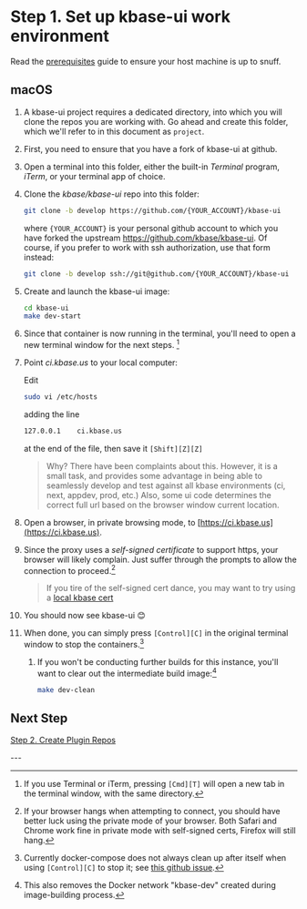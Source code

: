 # Step 1. Set up kbase-ui work environment

Read the [prerequisites](getting-started/prerequisites.md) guide to ensure your host machine is up to snuff.

## macOS

1. A kbase-ui project requires a dedicated directory, into which you will clone the repos you are working with. Go ahead and create this folder, which we'll refer to in this document as `project`.

2. First, you need to ensure that you have a fork of kbase-ui at github.

3. Open a terminal into this folder, either the built-in _Terminal_ program, _iTerm_, or your terminal app of choice.

4. Clone the _kbase/kbase-ui_ repo into this folder:

   ```bash
   git clone -b develop https://github.com/{YOUR_ACCOUNT}/kbase-ui
   ```

   where `{YOUR_ACCOUNT}` is your personal github account to which you have forked the upstream https://github.com/kbase/kbase-ui. Of course, if you prefer to work with ssh authorization, use that form instead:

   ```bash
   git clone -b develop ssh://git@github.com/{YOUR_ACCOUNT}/kbase-ui
   ```

5. Create and launch the kbase-ui image:

   ```bash
   cd kbase-ui
   make dev-start
   ```

6. Since that container is now running in the terminal, you'll need to open a new terminal window for the next steps. [^1]

7. Point _ci.kbase.us_ to your local computer:

   Edit

   ```bash
   sudo vi /etc/hosts
   ```

   adding the line

   ```bash
   127.0.0.1	ci.kbase.us
   ```

   at the end of the file, then save it `[Shift][Z][Z]`

   > Why? There have been complaints about this. However, it is a small task, and provides some advantage in being able to seamlessly develop and test against all kbase environments (ci, next, appdev, prod, etc.) Also, some ui code determines the correct full url based on the browser window current location.

8. Open a browser, in private browsing mode, to [https://ci.kbase.us](https://ci.kbase.us).

9. Since the proxy uses a _self-signed certificate_ to support https, your browser will likely complain. Just suffer through the prompts to allow the connection to proceed.[^2]

   > If you tire of the self-signed cert dance, you may want to try using a [local kbase cert](../../development/local-kbase-cert)

10. You should now see kbase-ui 😊

11. When done, you can simply press `[Control][C]` in the original terminal window to stop the containers.[^3]

    1. If you won't be conducting further builds for this instance, you'll want to clear out the intermediate build image:[^4]

       ```bash
       make dev-clean
       ```

## Next Step

[Step 2. Create Plugin Repos](./2-create-repos)

\---

[^1]: If you use Terminal or iTerm, pressing `[Cmd][T]` will open a new tab in the terminal window, with the same directory.
[^2]: If your browser hangs when attempting to connect, you should have better luck using the private mode of your browser. Both Safari and Chrome work fine in private mode with self-signed certs, Firefox will still hang.
[^3]: Currently docker-compose does not always clean up after itself when using `[Control][C]` to stop it; see [this github issue](https://github.com/docker/compose/issues/3317).
[^4]: This also removes the Docker network "kbase-dev" created during image-building process.

